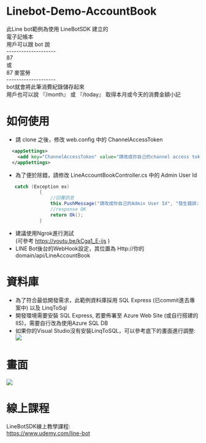 Linebot-Demo-AccountBook
===

此Line bot範例為使用 LineBotSDK 建立的 <br>
電子記帳本 <br>
用戶可以跟 bot 說 <br>
-------------------- <br>
87 </B><br>
或 <br>
87 麥當勞 <br>
-------------------- <br>
bot就會將此筆消費紀錄儲存起來 <br>
用戶也可以說 『/month』 或 『/today』 取得本月或今天的消費金額小記 <br>

如何使用
===
* 請 clone 之後，修改 web.config 中的 ChannelAccessToken
```xml
  <appSettings>
    <add key="ChannelAccessToken" value="請改成你自己的channel access token"/>
  </appSettings>
```
* 為了便於除錯，請修改 LineAccountBookController.cs 中的 Admin User Id
```csharp
   catch (Exception ex)
            {
                //回覆訊息
                this.PushMessage("請改成你自己的Admin User Id", "發生錯誤:\n" + ex.Message);
                //response OK
                return Ok();
            }
```
* 建議使用Ngrok進行測試 <br/>
(可參考 https://youtu.be/kCga1_E-ijs ) 
* LINE Bot後台的WebHook設定，其位置為 Http://你的domain/api/LineAccountBook

資料庫
===
* 為了符合最低開發需求，此範例資料庫採用 SQL Express (已commit進去專案中) 以及 LinqToSql
* 開發環境需要安裝 SQL Express, 若要佈署至 Azure Web Site (或自行搭建的IIS)，需要自行改為使用Azure SQL DB
* 如果你的Visual Studio沒有安裝LinqToSQL，可以參考底下的畫面進行調整:
 ![](https://i.imgur.com/ew6acqd.png)
 

畫面
===
![](http://arock.blob.core.windows.net/blogdata201812/16-195926-f1b25648-c055-42ed-b493-00af07ed61ed.png)

線上課程
===
LineBotSDK線上教學課程: <br/>
https://www.udemy.com/line-bot <br/>